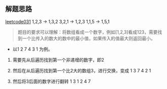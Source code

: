 ## 解题思路
[leetcode031](https://leetcode.com/problems/next-permutation/)
1,2,3 → 1,3,2
3,2,1 → 1,2,3
1,1,5 → 1,5,1
> 题目的要求可以理解：将数组看成一个数字，例如[1,2,3]看成123，需要找到一个比传入的数大的数中的最小值，如果传入的值最大则返回最小。

- 以1 2 7 4 3 1 为例。
1. 需要先从后遍历找到第一个非递增的数字，即2
2. 然后在从后遍历找到第一个比2大的数组3，进行交换，变成 1 3 7 4 2 1

3. 然后将3后面的数字进行翻转
1 3 1 2 4 7